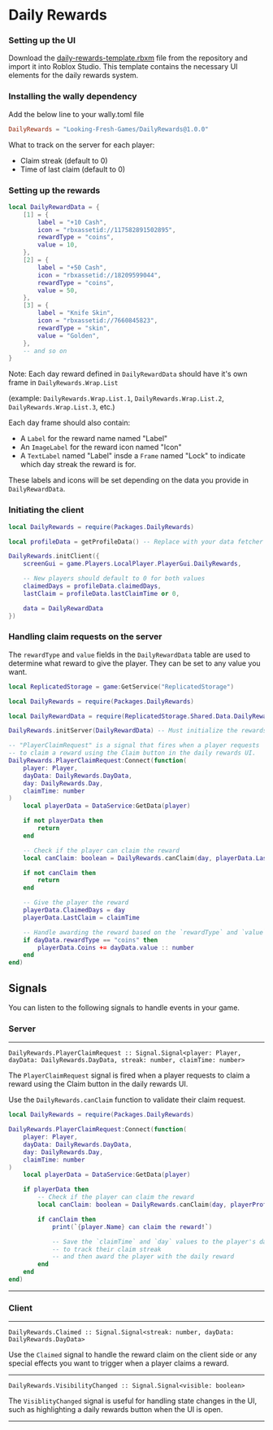 # Daily Rewards

### Setting up the UI
Download the [daily-rewards-template.rbxm](./daily-rewards-template.rbxm) file from the repository and import it into Roblox Studio.
This template contains the necessary UI elements for the daily rewards system.

### Installing the wally dependency
Add the below line to your wally.toml file
```toml
DailyRewards = "Looking-Fresh-Games/DailyRewards@1.0.0"
```

What to track on the server for each player:
- Claim streak (default to 0)
- Time of last claim (default to 0)

### Setting up the rewards
```lua
local DailyRewardData = {
	[1] = {
		label = "+10 Cash",
		icon = "rbxassetid://117582891502895",
		rewardType = "coins",
		value = 10,
	},
	[2] = {
		label = "+50 Cash",
		icon = "rbxassetid://18209599044",
		rewardType = "coins",
		value = 50,
	},
	[3] = {
		label = "Knife Skin",
		icon = "rbxassetid://7660845823",
		rewardType = "skin",
		value = "Golden",
	},
	-- and so on
}
```

Note: Each day reward defined in `DailyRewardData` should have it's own frame in `DailyRewards.Wrap.List`

(example: `DailyRewards.Wrap.List.1`, `DailyRewards.Wrap.List.2`, `DailyRewards.Wrap.List.3`, etc.)

Each day frame should also contain:
- A `Label` for the reward name named "Label"
- An `ImageLabel` for the reward icon named "Icon"
- A `TextLabel` named "Label" insde a `Frame` named "Lock" to indicate which day streak the reward is for.

These labels and icons will be set depending on the data you provide in `DailyRewardData`.

### Initiating the client
```lua
local DailyRewards = require(Packages.DailyRewards)

local profileData = getProfileData() -- Replace with your data fetcher

DailyRewards.initClient({
	screenGui = game.Players.LocalPlayer.PlayerGui.DailyRewards,

	-- New players should default to 0 for both values
	claimedDays = profileData.claimedDays,
	lastClaim = profileData.lastClaimTime or 0,

	data = DailyRewardData
})
```

### Handling claim requests on the server
The `rewardType` and `value` fields in the `DailyRewardData` table are used to determine what reward to give the player.
They can be set to any value you want.

```lua
local ReplicatedStorage = game:GetService("ReplicatedStorage")

local DailyRewards = require(Packages.DailyRewards)

local DailyRewardData = require(ReplicatedStorage.Shared.Data.DailyRewardData)

DailyRewards.initServer(DailyRewardData) -- Must initialize the rewards system by passing the reward data

-- "PlayerClaimRequest" is a signal that fires when a player requests
-- to claim a reward using the Claim button in the daily rewards UI.
DailyRewards.PlayerClaimRequest:Connect(function(
	player: Player,
	dayData: DailyRewards.DayData,
	day: DailyRewards.Day,
	claimTime: number
)
	local playerData = DataService:GetData(player)

	if not playerData then
		return
	end

	-- Check if the player can claim the reward
	local canClaim: boolean = DailyRewards.canClaim(day, playerData.LastClaim, playerData.ClaimedDays)

	if not canClaim then
		return
	end

	-- Give the player the reward
	playerData.ClaimedDays = day
	playerData.LastClaim = claimTime

	-- Handle awarding the reward based on the `rewardType` and `value` fields
	if dayData.rewardType == "coins" then
		playerData.Coins += dayData.value :: number
	end
end)
```

## Signals
You can listen to the following signals to handle events in your game.

### Server

---
`DailyRewards.PlayerClaimRequest :: Signal.Signal<player: Player, dayData: DailyRewards.DayData, streak: number, claimTime: number>`

The `PlayerClaimRequest` signal is fired when a player requests to claim a reward using the Claim button in the daily rewards UI.

Use the `DailyRewards.canClaim` function to validate their claim request.

```lua
local DailyRewards = require(Packages.DailyRewards)

DailyRewards.PlayerClaimRequest:Connect(function(
	player: Player,
	dayData: DailyRewards.DayData,
	day: DailyRewards.Day,
	claimTime: number
)
	local playerData = DataService:GetData(player)

	if playerData then
		-- Check if the player can claim the reward
		local canClaim: boolean = DailyRewards.canClaim(day, playerProfile.lastClaimTime, playerProfile.claimedDays)

		if canClaim then
			print(`{player.Name} can claim the reward!`)

			-- Save the `claimTime` and `day` values to the player's data
			-- to track their claim streak
			-- and then award the player with the daily reward
		end
	end
end)
```

---

### Client

---

`DailyRewards.Claimed :: Signal.Signal<streak: number, dayData: DailyRewards.DayData>`

Use the `Claimed` signal to handle the reward claim on the client side or any special effects you want to trigger when a player claims a reward.

---

`DailyRewards.VisibilityChanged :: Signal.Signal<visible: boolean>`

The `VisiblityChanged` signal is useful for handling state changes in the UI, such as highlighting a daily rewards button when the UI is open.

---
